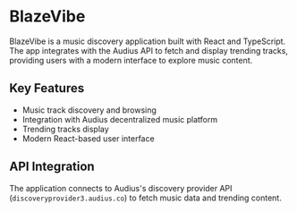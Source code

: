 # BlazeVibe

BlazeVibe is a music discovery application built with React and TypeScript. The app integrates with the Audius API to fetch and display trending tracks, providing users with a modern interface to explore music content.

## Key Features
- Music track discovery and browsing
- Integration with Audius decentralized music platform
- Trending tracks display
- Modern React-based user interface

## API Integration
The application connects to Audius's discovery provider API (`discoveryprovider3.audius.co`) to fetch music data and trending content.